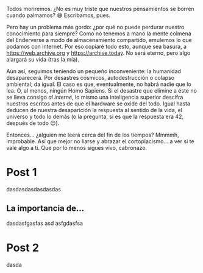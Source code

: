 Todos moriremos. ¿No es muy triste que nuestros pensamientos se borren cuando palmamos? 😅 Escribamos, pues.

Pero hay un problema más gordo: ¿por qué no puede perdurar nuestro conocimiento para siempre? Como no tenemos a mano la mente colmena del Enderverse a modo de almacenamiento compartido, emulemos lo que podamos con internet. Por eso copiaré todo esto, aunque sea basura, a https://web.archive.org y https://archive.today. No será eterno, pero algo alargará su vida (tras la mía).

Aún así, seguimos teniendo un pequeño inconveniente: la humanidad desaparecerá. Por desastres cósmicos, autodestrucción o colapso ambiental; da igual. El caso es que, eventualmente, no habrá nadie que lo lea. O, al menos, ningún Homo Sapiens. Si el desastre que elimine a éste no se lleva consigo _al interné_, lo mismo una inteligencia superior descifra nuestros escritos antes de que el hardware se oxide del todo. Igual hasta deducen de nuestra desaparición la respuesta al sentido de la vida, el universo y todo lo demás (o la pregunta, si es que la respuesta era 42, después de todo 😊).

Entonces... ¿alguien me leerá cerca del fin de los tiempos? Mmmmh, improbable. Así que mejor no liarse y abrazar el cortoplacismo... a ver si te vale algo a ti. Que por lo menos sigues vivo, cabronazo.


# Post 1
dasdasdasdasdasdas

## La importancia de...
dasdasfgasfas
asd
asfgdasfsa

# Post 2
dasda
